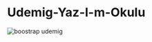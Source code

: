 ﻿# Udemig-Yaz-l-m-Okulu


![boostrap udemig](https://github.com/1989zlm/Udemig-Yaz-l-m-Okulu/assets/146070651/eeaa5861-42d7-4db8-b7cf-bda646306752)
